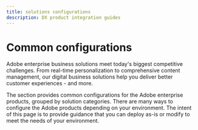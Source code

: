 ```yaml
---
title: solutions configurations
description: DX product integration guides
---
```


# Common configurations

Adobe enterprise business solutions meet today's biggest competitive challenges. From real-time personalization to comprehensive content management, our digital business solutions help you deliver better customer experiences - and  more.

The section provides common configurations for the Adobe enterprise products, grouped by solution categories.  There are many ways to configure the Adobe products depending on your environment.  The intent of this page is to provide guidance that you can deploy as-is or modify to meet the needs of your environment.
